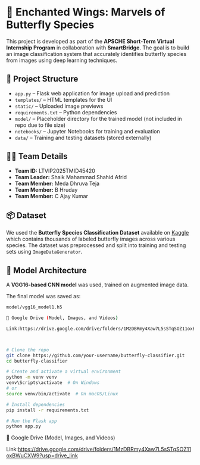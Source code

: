 # 🦋 Enchanted Wings: Marvels of Butterfly Species

This project is developed as part of the **APSCHE Short-Term Virtual Internship Program** in collaboration with **SmartBridge**. The goal is to build an image classification system that accurately identifies butterfly species from images using deep learning techniques.

## 📁 Project Structure

- `app.py` – Flask web application for image upload and prediction
- `templates/` – HTML templates for the UI
- `static/` – Uploaded image previews
- `requirements.txt` – Python dependencies
- `model/` – Placeholder directory for the trained model (not included in repo due to file size)
- `notebooks/` – Jupyter Notebooks for training and evaluation
- `data/` – Training and testing datasets (stored externally)

## 👨‍💻 Team Details

- **Team ID:** LTVIP2025TMID45420  
- **Team Leader:** Shaik Mahammad Shahid Afrid  
- **Team Member:** Meda Dhruva Teja  
- **Team Member:** B Hruday  
- **Team Member:** C Ajay Kumar  

## 📦 Dataset

We used the **Butterfly Species Classification Dataset** available on [Kaggle](https://www.kaggle.com/datasets) which contains thousands of labeled butterfly images across various species. The dataset was preprocessed and split into training and testing sets using `ImageDataGenerator`.

## 🧠 Model Architecture

A **VGG16-based CNN model** was used, trained on augmented image data.  

The final model was saved as:

```bash
model/vgg16_model1.h5

🔗 Google Drive (Model, Images, and Videos)

Link:https://drive.google.com/drive/folders/1MzDBRmy4Xaw7L5sSTqSOZ11oxBWuCXW9?usp=drive_link



# Clone the repo
git clone https://github.com/your-username/butterfly-classifier.git
cd butterfly-classifier

# Create and activate a virtual environment
python -m venv venv
venv\Scripts\activate  # On Windows
# or
source venv/bin/activate  # On macOS/Linux

# Install dependencies
pip install -r requirements.txt

# Run the Flask app
python app.py
```
🔗 Google Drive (Model, Images, and Videos)

Link:https://drive.google.com/drive/folders/1MzDBRmy4Xaw7L5sSTqSOZ11oxBWuCXW9?usp=drive_link
